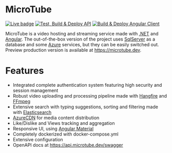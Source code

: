 # MicroTube
[![Live badge](https://img.shields.io/badge/Live-microtube.dev-brightgreen.svg)](https://microtube.dev/) [![Test, Build & Deploy API](https://github.com/Vansh0t/MicroTube/actions/workflows/dotnet.yml/badge.svg)](https://github.com/Vansh0t/MicroTube/actions/workflows/dotnet.yml) [![Build & Deploy Angular Client](https://github.com/Vansh0t/MicroTube/actions/workflows/angular.yml/badge.svg?branch=master)](https://github.com/Vansh0t/MicroTube/actions/workflows/angular.yml)

MicroTube is a video hosting and streaming service made with [.NET](https://dotnet.microsoft.com) and [Angular](https://angular.dev). The out-of-the-box version of the project uses [SqlServer](https://www.microsoft.com/sql-server) as a database and some [Azure](https://azure.microsoft.com/) services, but they can be easily switched out. Preview production version is available at https://microtube.dev.
# Features
- Integrated complete authentication system featuring high security and session management
- Robust video uploading and processing pipeline made with [Hangfire](https://www.hangfire.io) and [FFmpeg](https://www.ffmpeg.org)
- Extensive search with typing suggestions, sorting and filtering made with [Elasticsearch](https://www.elastic.co/docs)
- [AzureCDN](https://azure.microsoft.com/products/cdn) for media content distribution
- Like/Dislike and Views tracking and aggregation
- Responsive UI, using [Angular Material](https://material.angular.io)
- Completely dockerized with docker-compose.yml
- Extensive configuration
- OpenAPI docs at https://api.microtube.dev/swagger

